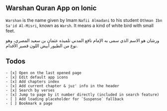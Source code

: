 ## Warshan Quran App on Ionic

`Warshan` is the name given by Imam `Nafii Almadani` to his student `Othman Ibn Sa'id Al-Misri`, known as `Warsh`. It means a kind of white bird with small feet.

<div direction="rtl">ورشان هو الاسم الذي سمى به اﻹمام نافع المدني تلميذه عثمان بن سعيد المصري، وهو نوع من الطيور أبيض اللون قصير اﻷقدام.</div>

## Todos

    - [x] Open on the last opened page
    - [x] Edit default app icons
    - [x] Add chapters index
    - [x] Add current chapter & juz' info in the header
    - [x] Search by verses
    - [x] Jump to page by it number directly (included in search feature)
    - [ ] Add loading placeholder for `Suspense` fallback
    - [ ] Bookmark a page
